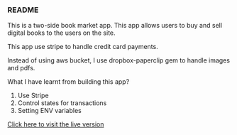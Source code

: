 ### README

This is a two-side book market app. This app allows users to buy and sell digital books to the users on the site.

This app use stripe to handle credit card payments.

Instead of using aws bucket, I use dropbox-paperclip gem to handle images and pdfs.

What I have learnt from building this app?

1. Use Stripe
2. Control states for transactions
3. Setting ENV variables

[Click here to visit the live version](https://ancient-ridge-7702.herokuapp.com/)
